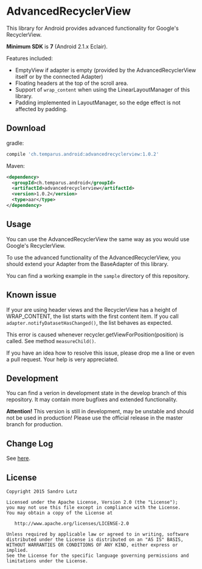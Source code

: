 AdvancedRecyclerView
====================

This library for Android provides advanced functionality for Google's RecyclerView.

**Minimum SDK** is **7** (Android 2.1.x Eclair).

Features included:
- EmptyView if adapter is empty (provided by the AdvancedRecyclerView itself or by the connected Adapter)
- Floating headers at the top of the scroll area.
- Support of ```wrap_content``` when using the LinearLayoutManager of this library.
- Padding implemented in LayoutManager, so the edge effect is not affected by padding.

## Download

gradle:

```groovy
compile 'ch.temparus.android:advancedrecyclerview:1.0.2'
```

Maven:
```xml
<dependency>
  <groupId>ch.temparus.android</groupId>
  <artifactId>advancedrecyclerview</artifactId>
  <version>1.0.2</version>
  <type>aar</type>
</dependency>
```

## Usage

You can use the AdvancedRecyclerView the same way as you would use Google's RecyclerView.

To use the advanced functionality of the AdvancedRecyclerView, you should extend your Adapter from the BaseAdapter of this library.

You can find a working example in the ```sample``` directory of this repository.

## Known issue

If your are using header views and the RecyclerView has a height of WRAP_CONTENT, the list starts with the first content item. 
If you call ```adapter.notifyDatasetHasChanged()```, the list behaves as expected.

This error is caused whenever recycler.getViewForPosition(position) is called. See method ```measureChild()```.

If you have an idea how to resolve this issue, please drop me a line or even a pull request. Your help is very appreciated.

## Development

You can find a verion in development state in the develop branch of this repository. It may contain more bugfixes and extended functionality.

**Attention!** This version is still in development, may be unstable and should not be used in production! Please use the official release in the master branch for production.

## Change Log

See [here](https://github.com/sandrolutz/AdvancedRecyclerView/blob/master/CHANGELOG.md).

## License

    Copyright 2015 Sandro Lutz

    Licensed under the Apache License, Version 2.0 (the "License");
    you may not use this file except in compliance with the License.
    You may obtain a copy of the License at

       http://www.apache.org/licenses/LICENSE-2.0

    Unless required by applicable law or agreed to in writing, software
    distributed under the License is distributed on an "AS IS" BASIS,
    WITHOUT WARRANTIES OR CONDITIONS OF ANY KIND, either express or implied.
    See the License for the specific language governing permissions and
    limitations under the License.

